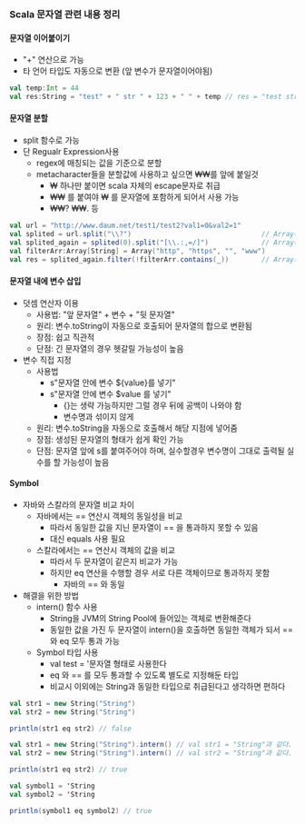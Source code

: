 ### Scala 문자열 관련 내용 정리

#### 문자열 이어붙이기
- "+" 연산으로 가능
- 타 언어 타입도 자동으로 변환 (앞 변수가 문자열이어야됨)

```scala
val temp:Int = 44 
val res:String = "test" + " str " + 123 + " " + temp // res = "test str 123 44"
```

#### 문자열 분할
- split 함수로 가능
- 단 Regualr Expression사용
  - regex에 매칭되는 값을 기준으로 분할
  - metacharacter들을 분할값에 사용하고 싶으면 ₩₩를 앞에 붙일것
    - ₩ 하나만 붙이면 scala 자체의 escape문자로 취급
    - ₩₩ 를 붙여야 ₩ 를 문자열에 포함하게 되어서 사용 가능
    - ₩₩? ₩₩. 등
```scala
val url = "http://www.daum.net/test1/test2?val1=0&val2=1"
val splited = url.split("\\?")                                // Array("http://www.daum.net/test1/test2", "val1=0&val2=0")
val splited_again = splited(0).split("[\\.:,=/]")             // Array("http", "www", "daum", "net", "test1", "test2")
val filterArr:Array[String] = Array("http", "https", "", "www")
val res = splited_again.filter(!filterArr.contains(_))        // Array("daum", "net", "test1", "test2")
```

#### 문자열 내에 변수 삽입
- 덧셈 연산자 이용
  - 사용법: "앞 문자열" + 변수 + "뒷 문자열"
  - 원리: 변수.toString이 자동으로 호출되어 문자열의 합으로 변환됨
  - 장점: 쉽고 직관적
  - 단점: 긴 문자열의 경우 헷갈릴 가능성이 높음
- 변수 직접 지정
  - 사용법
    - s"문자열 안에 변수 ${value}를 넣기"
    - s"문자열 안에 변수 $value 를 넣기"
      - {}는 생략 가능하지만 그럴 경우 뒤에 공백이 나와야 함
      - 변수명과 섞이지 않게
  - 원리: 변수.toString을 자동으로 호출해서 해당 지점에 넣어줌
  - 장점: 생성된 문자열의 형태가 쉽게 확인 가능
  - 단점: 문자열 앞에 s를 붙여주어야 하며, 실수할경우 변수명이 그대로 출력될 실수를 할 가능성이 높음


#### Symbol
- 자바와 스칼라의 문자열 비교 차이
  - 자바에서는 == 연산시 객체의 동일성을 비교
    - 따라서 동일한 값을 지닌 문자열이 == 을 통과하지 못할 수 있음
    - 대신 equals 사용 필요
  - 스칼라에서는 == 연산시 객체의 값을 비교
    - 따라서 두 문자열이 같은지 비교가 가능
    - 하지만 eq 연산을 수행할 경우 서로 다른 객체이므로 통과하지 못함
      - 자바의 == 와 동일
- 해결을 위한 방법
  - intern() 함수 사용
    - String을 JVM의 String Pool에 들어있는 객체로 변환해준다
    - 동일한 값을 가진 두 문자열이 intern()을 호출하면 동일한 객체가 되서 == 와 eq 모두 통과 가능
  - Symbol 타입 사용
    - val test = '문자열 형태로 사용한다
    - eq 와 == 를 모두 통과할 수 있도록 별도로 지정해둔 타입
    - 비교시 이외에는 String과 동일한 타입으로 취급된다고 생각하면 편하다
```scala
val str1 = new String("String")
val str2 = new String("String")

println(str1 eq str2) // false

val str1 = new String("String").intern() // val str1 = "String"과 같다.
val str2 = new String("String").intern() // val str2 = "String"과 같다.

println(str1 eq str2) // true

val symbol1 = 'String
val symbol2 = 'String

println(symbol1 eq symbol2) // true
```
